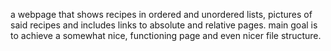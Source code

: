 a webpage that shows recipes in ordered and unordered lists, pictures of said recipes and includes links to absolute and relative pages. 
main goal is to achieve a somewhat nice, functioning page and even nicer file structure.